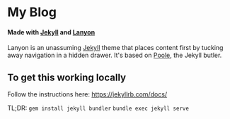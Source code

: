 # My Blog

#### Made with [Jekyll](http://jekyllrb.com) and [Lanyon](http://lanyon.getpoole.com/)

Lanyon is an unassuming [Jekyll](http://jekyllrb.com) theme that places content first by tucking away navigation in a hidden drawer. It's based on [Poole](http://getpoole.com), the Jekyll butler.

## To get this working locally
Follow the instructions here: https://jekyllrb.com/docs/

TL;DR:
`gem install jekyll bundler`
`bundle exec jekyll serve`
